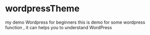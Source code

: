 # wordpressTheme
my demo Wordpress for beginners 
this is demo for some wordpress function , it can helps you to understand WordPress
